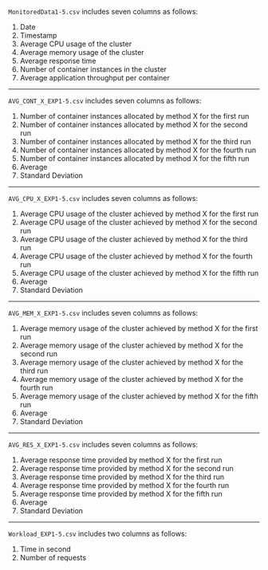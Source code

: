 `MonitoredData1-5.csv` includes seven columns as follows: 
1. Date
2. Timestamp
3. Average CPU usage of the cluster
4. Average memory usage of the cluster
5. Average response time
6. Number of container instances in the cluster
7. Average application throughput per container
***
`AVG_CONT_X_EXP1-5.csv` includes seven columns as follows:
1. Number of container instances allocated by method X for the first run
2. Number of container instances allocated by method X for the second run
3. Number of container instances allocated by method X for the third run
4. Number of container instances allocated by method X for the fourth run
5. Number of container instances allocated by method X for the fifth run
6. Average
7. Standard Deviation
***
`AVG_CPU_X_EXP1-5.csv` includes seven columns as follows:
1. Average CPU usage of the cluster achieved by method X for the first run
2. Average CPU usage of the cluster achieved by method X for the second run
3. Average CPU usage of the cluster achieved by method X for the third run
4. Average CPU usage of the cluster achieved by method X for the fourth run
5. Average CPU usage of the cluster achieved by method X for the fifth run
6. Average
7. Standard Deviation
***
`AVG_MEM_X_EXP1-5.csv` includes seven columns as follows:
1. Average memory usage of the cluster achieved by method X for the first run
2. Average memory usage of the cluster achieved by method X for the second run
3. Average memory usage of the cluster achieved by method X for the third run
4. Average memory usage of the cluster achieved by method X for the fourth run
5. Average memory usage of the cluster achieved by method X for the fifth run
6. Average
7. Standard Deviation
***
`AVG_RES_X_EXP1-5.csv` includes seven columns as follows:
1. Average response time provided by method X for the first run
2. Average response time provided by method X for the second run
3. Average response time provided by method X for the third run
4. Average response time provided by method X for the fourth run
5. Average response time provided by method X for the fifth run
6. Average
7. Standard Deviation
***
`Workload_EXP1-5.csv` includes two columns as follows:
1. Time in second
2. Number of requests 


